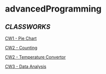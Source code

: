 # advancedProgramming

## *CLASSWORKS*

[CW1 - Pie Chart](./Classworks/CW1/PieChart.png)

[CW2 - Counting](./Classworks/CW2/Counting.html)

[CW2 - Temperature Convertor](./Classworks/CW2/TemperatureConvertor.html)

[CW3 - Data Analysis](./Classworks/CW3/c4_data.html)
